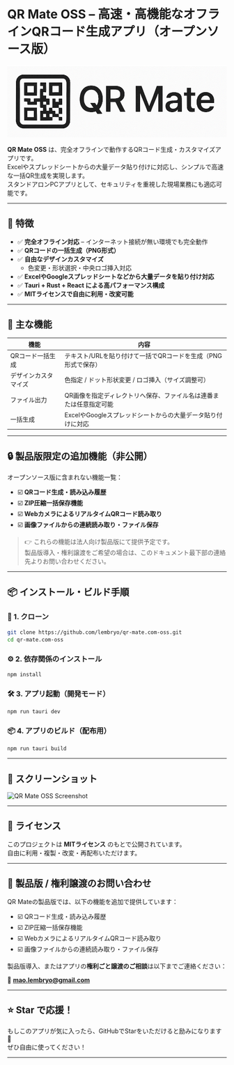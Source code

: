 # QR Mate OSS – 高速・高機能なオフラインQRコード生成アプリ（オープンソース版）

![QR Mate Logo](./public/logo.png)

**QR Mate OSS** は、完全オフラインで動作するQRコード生成・カスタマイズアプリです。  
Excelやスプレッドシートからの大量データ貼り付けに対応し、シンプルで高速な一括QR生成を実現します。  
スタンドアロンPCアプリとして、セキュリティを重視した現場業務にも適応可能です。

---

## 🚀 特徴

- ✅ **完全オフライン対応** – インターネット接続が無い環境でも完全動作
- ✅ **QRコードの一括生成（PNG形式）**
- ✅ **自由なデザインカスタマイズ**
    - 色変更・形状選択・中央ロゴ挿入対応
- ✅ **ExcelやGoogleスプレッドシートなどから大量データを貼り付け対応**
- ✅ **Tauri + Rust + React による高パフォーマンス構成**
- ✅ **MITライセンスで自由に利用・改変可能**

---

## 🔧 主な機能

| 機能         | 内容                                  |
|------------|-------------------------------------|
| QRコード一括生成  | テキスト/URLを貼り付けて一括でQRコードを生成（PNG形式で保存） |
| デザインカスタマイズ | 色指定 / ドット形状変更 / ロゴ挿入（サイズ調整可）        |
| ファイル出力     | QR画像を指定ディレクトリへ保存、ファイル名は連番または任意指定可能  |
| 一括生成       | ExcelやGoogleスプレッドシートからの大量データ貼り付けに対応 |

---

## 🔒 製品版限定の追加機能（非公開）

オープンソース版に含まれない機能一覧：

- ☑️ **QRコード生成・読み込み履歴**
- ☑️ **ZIP圧縮一括保存機能**
- ☑️ **WebカメラによるリアルタイムQRコード読み取り**
- ☑️ **画像ファイルからの連続読み取り・ファイル保存**

> 👉 これらの機能は法人向け製品版にて提供予定です。  
> 製品版導入・権利譲渡をご希望の場合は、このドキュメント最下部の連絡先よりお問い合わせください。

---

## 📦 インストール・ビルド手順

### 📁 1. クローン

```bash
git clone https://github.com/lembryo/qr-mate.com-oss.git
cd qr-mate.com-oss
```

### ⚙️ 2. 依存関係のインストール

```bash
npm install
```

### 🛠️ 3. アプリ起動（開発モード）

```bash
npm run tauri dev
```

### 📦 4. アプリのビルド（配布用）

```bash
npm run tauri build
```

---

## 💬 スクリーンショット

<p>
  <img src="./assets/screenshot_main.png" width="600" alt="QR Mate OSS Screenshot" />
</p>

---

## 📄 ライセンス

このプロジェクトは **MITライセンス** のもとで公開されています。  
自由に利用・複製・改変・再配布いただけます。

---

## 🙋 製品版 / 権利譲渡のお問い合わせ

QR Mateの製品版では、以下の機能を追加で提供しています：

- ☑️ QRコード生成・読み込み履歴
- ☑️ ZIP圧縮一括保存機能
- ☑️ WebカメラによるリアルタイムQRコード読み取り
- ☑️ 画像ファイルからの連続読み取り・ファイル保存

製品版導入、またはアプリの**権利ごと譲渡のご相談**は以下までご連絡ください：

📧 **mao.lembryo@gmail.com**

---

## ⭐ Star で応援！

もしこのアプリが気に入ったら、GitHubでStarをいただけると励みになります 🙌  
ぜひ自由に使ってください！

---
